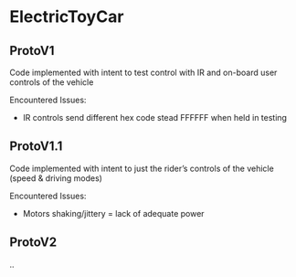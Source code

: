 # ElectricToyCar

## ProtoV1

Code implemented with intent to test control with IR and on-board user controls of the vehicle

Encountered Issues:
* IR controls send different hex code stead FFFFFF when held in testing

## ProtoV1.1

Code implemented with intent to just the rider’s controls of the vehicle (speed & driving modes)

Encountered Issues:
* Motors shaking/jittery = lack of adequate power

## ProtoV2

..


